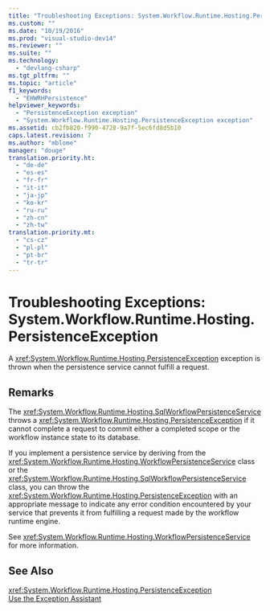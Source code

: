```yaml
---
title: "Troubleshooting Exceptions: System.Workflow.Runtime.Hosting.PersistenceException | Microsoft Docs"
ms.custom: ""
ms.date: "10/19/2016"
ms.prod: "visual-studio-dev14"
ms.reviewer: ""
ms.suite: ""
ms.technology: 
  - "devlang-csharp"
ms.tgt_pltfrm: ""
ms.topic: "article"
f1_keywords: 
  - "EHWRHPersistence"
helpviewer_keywords: 
  - "PersistenceException exception"
  - "System.Workflow.Runtime.Hosting.PersistenceException exception"
ms.assetid: cb2fb820-f990-4728-9a7f-5ec6fd8d5b10
caps.latest.revision: 7
ms.author: "mblome"
manager: "douge"
translation.priority.ht: 
  - "de-de"
  - "es-es"
  - "fr-fr"
  - "it-it"
  - "ja-jp"
  - "ko-kr"
  - "ru-ru"
  - "zh-cn"
  - "zh-tw"
translation.priority.mt: 
  - "cs-cz"
  - "pl-pl"
  - "pt-br"
  - "tr-tr"
---
```

# Troubleshooting Exceptions: System.Workflow.Runtime.Hosting.PersistenceException
A <xref:System.Workflow.Runtime.Hosting.PersistenceException> exception is thrown when the persistence service cannot fulfill a request.  
  
## Remarks  
 The <xref:System.Workflow.Runtime.Hosting.SqlWorkflowPersistenceService> throws a <xref:System.Workflow.Runtime.Hosting.PersistenceException> if it cannot complete a request to commit either a completed scope or the workflow instance state to its database.  
  
 If you implement a persistence service by deriving from the <xref:System.Workflow.Runtime.Hosting.WorkflowPersistenceService> class or the <xref:System.Workflow.Runtime.Hosting.SqlWorkflowPersistenceService> class, you can throw the <xref:System.Workflow.Runtime.Hosting.PersistenceException> with an appropriate message to indicate any error condition encountered by your service that prevents it from fulfilling a request made by the workflow runtime engine.  
  
 See <xref:System.Workflow.Runtime.Hosting.WorkflowPersistenceService> for more information.  
  
## See Also  
 <xref:System.Workflow.Runtime.Hosting.PersistenceException>   
 [Use the Exception Assistant](../Topic/How%20to:%20Use%20the%20Exception%20Assistant.md)